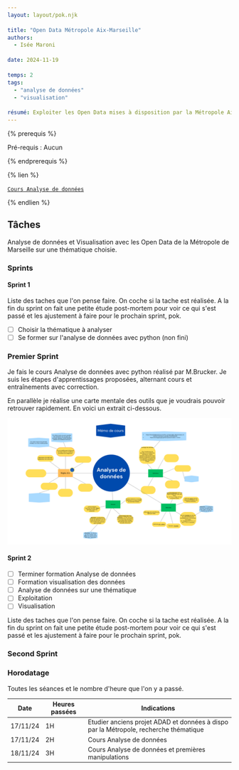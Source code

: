 ```yaml
---
layout: layout/pok.njk

title: "Open Data Métropole Aix-Marseille"
authors:
  - Isée Maroni

date: 2024-11-19

temps: 2
tags:
  - "analyse de données"
  - "visualisation"

résumé: Exploiter les Open Data mises à disposition par la Métropole Aix-Marseille.
---
```


{% prerequis %}

Pré-requis : Aucun

{% endprerequis %}

{% lien %}

[`Cours Analyse de données`](https://francoisbrucker.github.io/cours_informatique/cours/analyse-donn%C3%A9es/)

{% endlien %}

## Tâches

Analyse de données et Visualisation avec les Open Data de la Métropole de Marseille sur une thématique choisie.

### Sprints

#### Sprint 1

Liste des taches que l'on pense faire. On coche si la tache est réalisée. A la fin du sprint on fait une petite étude post-mortem pour voir ce qui s'est passé et les ajustement à faire pour le prochain sprint, pok.

- [ ] Choisir la thématique à analyser
- [ ] Se former sur l'analyse de données avec python (non fini)

### Premier Sprint

Je fais le cours Analyse de données avec python réalisé par M.Brucker. Je suis les étapes d'apprentissages proposées, alternant cours et entraînements avec correction.

En parallèle je réalise une carte mentale des outils que je voudrais pouvoir retrouver rapidement. En voici un extrait ci-dessous.

![POK2_Analyse_de_donnees](./POK2_Analyse_de_donnees.png)


#### Sprint 2

- [ ] Terminer formation Analyse de données
- [ ] Formation visualisation des données
- [ ] Analyse de données sur une thématique
- [ ] Exploitation
- [ ] Visualisation

Liste des taches que l'on pense faire. On coche si la tache est réalisée. A la fin du sprint on fait une petite étude post-mortem pour voir ce qui s'est passé et les ajustement à faire pour le prochain sprint, pok.

### Second Sprint


### Horodatage

Toutes les séances et le nombre d'heure que l'on y a passé.

| Date | Heures passées | Indications |
| -------- | -------- |-------- |
| 17/11/24  | 1H  | Etudier anciens projet ADAD et données à dispo par la Métropole, recherche thématique|
| 17/11/24  | 2H  | Cours Analyse de données|
| 18/11/24  | 3H  | Cours Analyse de données et premières manipulations|
